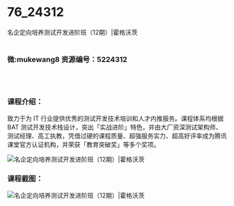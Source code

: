 # 76_24312
名企定向培养测试开发进阶班（12期）|霍格沃茨
<br/></br>
<h3>微:mukewang8 资源编号：5224312</h3>
<br/></br>
<h3>课程介绍：</h3>
<p>致力于为 IT 行业提供优秀的<a title="查看与 测试开发 相关的文章" target="_blank">测试开发</a>技术培训和人才内推服务。课程体系均根据 BAT <a title="查看与 测试开发 相关的文章" target="_blank">测试开发</a>技术栈设计，突出「实战进阶」特色，并由大厂资深测试架构师、测试经理、高工执教，凭借过硬的课程质量、超强服务实力、超高好评率成为腾讯课堂官方认证机构，并荣获「教育突破奖」等多个奖项。</p>
<p><img src="https://www.ko996.com/wp-content/uploads/img/2022/05/1-86-300x158.png" alt="名企定向培养测试开发进阶班（12期）|霍格沃茨"></p>
<div class="info-desc">
<h3>课程截图：</h3>
<p><img src="https://www.ko996.com/wp-content/uploads/img/2022/05/2-78.png" alt="名企定向培养测试开发进阶班（12期）|霍格沃茨"></p>


			
</div>
